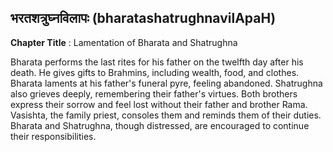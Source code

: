 ## भरतशत्रुघ्नविलापः (bharatashatrughnavilApaH)
**Chapter Title** : Lamentation of Bharata and Shatrughna

Bharata performs the last rites for his father on the twelfth day after his death. He gives gifts to Brahmins, including wealth, food, and clothes. Bharata laments at his father's funeral pyre, feeling abandoned. Shatrughna also grieves deeply, remembering their father's virtues. Both brothers express their sorrow and feel lost without their father and brother Rama. Vasishta, the family priest, consoles them and reminds them of their duties. Bharata and Shatrughna, though distressed, are encouraged to continue their responsibilities.